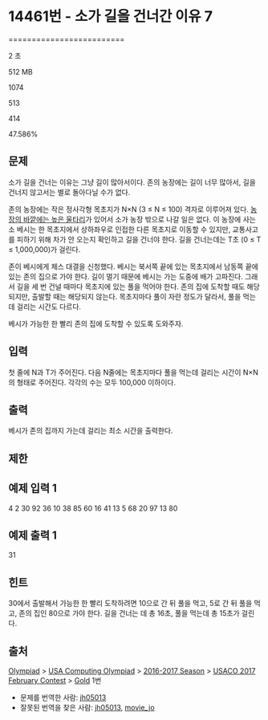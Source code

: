 # 14461번 - 소가 길을 건너간 이유 7


=========================

2 초

512 MB

1074

513

414

47.586%

문제
--

소가 길을 건너는 이유는 그냥 길이 많아서이다. 존의 농장에는 길이 너무 많아서, 길을 건너지 않고서는 별로 돌아다닐 수가 없다.

존의 농장에는 작은 정사각형 목초지가 N×N (3 ≤ N ≤ 100) 격자로 이루어져 있다. [농장의 바깥에는 높은 울타리](https://www.acmicpc.net/problem/14469)가 있어서 소가 농장 밖으로 나갈 일은 없다. 이 농장에 사는 소 베시는 한 목초지에서 상하좌우로 인접한 다른 목초지로 이동할 수 있지만, 교통사고를 피하기 위해 차가 안 오는지 확인하고 길을 건너야 한다. 길을 건너는데는 T초 (0 ≤ T ≤ 1,000,000)가 걸린다.

존이 베시에게 체스 대결을 신청했다. 베시는 북서쪽 끝에 있는 목초지에서 남동쪽 끝에 있는 존의 집으로 가야 한다. 길이 멀기 때문에 베시는 가는 도중에 배가 고파진다. 그래서 길을 세 번 건널 때마다 목초지에 있는 풀을 먹어야 한다. 존의 집에 도착할 때도 해당되지만, 출발할 때는 해당되지 않는다. 목초지마다 풀이 자란 정도가 달라서, 풀을 먹는데 걸리는 시간도 다르다.

베시가 가능한 한 빨리 존의 집에 도착할 수 있도록 도와주자.

입력
--

첫 줄에 N과 T가 주어진다. 다음 N줄에는 목초지마다 풀을 먹는데 걸리는 시간이 N×N의 형태로 주어진다. 각각의 수는 모두 100,000 이하이다.

출력
--

베시가 존의 집까지 가는데 걸리는 최소 시간을 출력한다.

제한
--

예제 입력 1
-------

4 2
30 92 36 10
38 85 60 16
41 13 5 68
20 97 13 80

예제 출력 1
-------

31

힌트
--

30에서 출발해서 가능한 한 빨리 도착하려면 10으로 간 뒤 풀을 먹고, 5로 간 뒤 풀을 먹고, 존의 집인 80으로 가야 한다. 길을 건너는 데 총 16초, 풀을 먹는데 총 15초가 걸린다.

출처
--

[Olympiad](/category/2) > [USA Computing Olympiad](/category/106) > [2016-2017 Season](/category/367) > [USACO 2017 February Contest](/category/396) > [Gold](/category/detail/1726) 1번

*   문제를 번역한 사람: [jh05013](/user/jh05013)
*   잘못된 번역을 찾은 사람: [jh05013](/user/jh05013), [movie\_jo](/user/movie_jo)